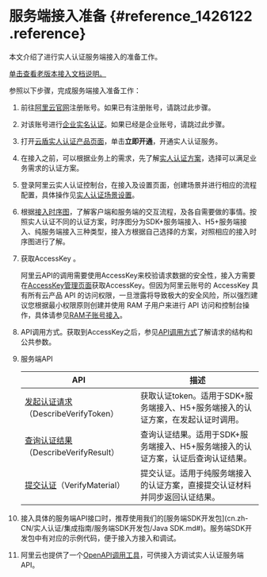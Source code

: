 # 服务端接入准备 {#reference_1426122 .reference}

本文介绍了进行实人认证服务端接入的准备工作。

[单击查看老版本接入文档说明。](../../../../cn.zh-CN/产品简介/旧文档（隐藏）/老版本接入文档说明.md#)

参照以下步骤，完成服务端接入准备工作：

1.  前往[阿里云官网](https://www.aliyun.com)注册账号。如果已有注册账号，请跳过此步骤。
2.  对该账号进行[企业实名认证](../../../../cn.zh-CN/.md#)。如果已经是企业账号，请跳过此步骤。
3.  打开[云盾实人认证产品页面](https://www.aliyun.com/product/cloudauth)，单击**立即开通**，开通实人认证服务。
4.  在接入之前，可以根据业务上的需求，先了解[实人认证方案](../../../../cn.zh-CN/快速入门/旧文档（隐藏）/认证方案.md#section_sfy_k25_jr7)，选择可以满足业务需求的认证方案。
5.  登录阿里云实人认证控制台，在接入及设置页面，创建场景并进行相应的流程配置，具体操作见[实人认证场景设置](../../../../cn.zh-CN/快速入门/旧文档（隐藏）/业务设置.md#section_lce_1rd_y26)。
6.  根据[接入时序图](cn.zh-CN/实人认证/集成指南/接入时序图.md#)，了解客户端和服务端的交互流程，及各自需要做的事情。按照实人认证不同的认证方案，时序图分为SDK+服务端接入、H5+服务端接入、纯服务端接入三种类型，接入方根据自己选择的方案，对照相应的接入时序图进行了解。
7.  获取AccessKey 。

    阿里云API的调用需要使用AccessKey来校验请求数据的安全性，接入方需要在[AccessKey管理页面](https://ak-console.aliyun.com/#/accesskey)获取AccessKey。但因为阿里云账号的 AccessKey 具有所有云产品 API 的访问权限，一旦泄露将导致极大的安全风险，所以强烈建议您根据最小权限原则创建并使用 RAM 子用户来进行 API 访问和控制台操作，具体请参见[RAM子账号接入](cn.zh-CN/实人认证/集成指南/服务端接入/RAM子账号接入.md#)。

8.  API调用方式。获取到AccessKey之后，参见[API调用方式](cn.zh-CN/实人认证/集成指南/服务端接入/API调用方式.md#)了解请求的结构和公共参数。
9.  服务端API

    |API|描述|
    |---|--|
    |[发起认证请求](cn.zh-CN/实人认证/集成指南/服务端接入/发起认证请求.md#)（DescribeVerifyToken）|获取认证token。适用于SDK+服务端接入、H5+服务端接入的认证方案，在发起认证时调用。|
    |[查询认证结果](cn.zh-CN/实人认证/集成指南/服务端接入/查询认证结果.md#)（DescribeVerifyResult）|查询认证结果。适用于SDK+服务端接入、H5+服务端接入的认证方案，认证后查询认证结果。|
    |[提交认证](cn.zh-CN/实人认证/集成指南/服务端接入/提交认证.md#)（VerifyMaterial）|提交认证。适用于纯服务端接入的认证方案，直接提交认证材料并同步返回认证结果。|

10. 接入具体的服务端API接口时，推荐使用我们的[服务端SDK开发包](cn.zh-CN/实人认证/集成指南/服务端SDK开发包/Java SDK.md#)。服务端SDK开发包中有对应的示例代码，便于接入方接入和调试。
11. 阿里云也提供了一个[OpenAPI调用工具](https://api.aliyun.com/new#/?product=Cloudauth)，可供接入方调试实人认证服务端API。

